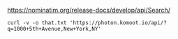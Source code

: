 

https://nominatim.org/release-docs/develop/api/Search/


```
curl -v -o that.txt 'https://photon.komoot.io/api/?q=1000+5th+Avenue,New+York,NY'
```



